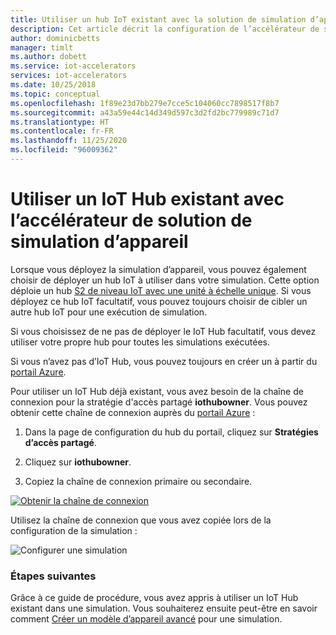 ```yaml
---
title: Utiliser un hub IoT existant avec la solution de simulation d’appareil – Azure | Microsoft Docs
description: Cet article décrit la configuration de l’accélérateur de solution de simulation d’appareil pour utiliser un IoT Hub existant.
author: dominicbetts
manager: timlt
ms.author: dobett
ms.service: iot-accelerators
services: iot-accelerators
ms.date: 10/25/2018
ms.topic: conceptual
ms.openlocfilehash: 1f89e23d7bb279e7cce5c104060cc7898517f8b7
ms.sourcegitcommit: a43a59e44c14d349d597c3d2fd2bc779989c71d7
ms.translationtype: HT
ms.contentlocale: fr-FR
ms.lasthandoff: 11/25/2020
ms.locfileid: "96009362"
---
```

# <a name="use-an-existing-iot-hub-with-the-device-simulation-solution-accelerator"></a>Utiliser un IoT Hub existant avec l’accélérateur de solution de simulation d’appareil

Lorsque vous déployez la simulation d’appareil, vous pouvez également choisir de déployer un hub IoT à utiliser dans votre simulation. Cette option déploie un hub [S2 de niveau IoT avec une unité à échelle unique](../iot-hub/iot-hub-scaling.md). Si vous déployez ce hub IoT facultatif, vous pouvez toujours choisir de cibler un autre hub IoT pour une exécution de simulation.

Si vous choisissez de ne pas de déployer le IoT Hub facultatif, vous devez utiliser votre propre hub pour toutes les simulations exécutées.

Si vous n’avez pas d’IoT Hub, vous pouvez toujours en créer un à partir du [portail Azure](https://portal.azure.com).

Pour utiliser un IoT Hub déjà existant, vous avez besoin de la chaîne de connexion pour la stratégie d'accès partagé **iothubowner**. Vous pouvez obtenir cette chaîne de connexion auprès du [portail Azure](https://portal.azure.com) :

1. Dans la page de configuration du hub du portail, cliquez sur **Stratégies d’accès partagé**.

1. Cliquez sur **iothubowner**.

1. Copiez la chaîne de connexion primaire ou secondaire.

[![Obtenir la chaîne de connexion](./media/iot-accelerators-device-simulation-choose-hub/connectionstring-inline.png)](./media/iot-accelerators-device-simulation-choose-hub/connectionstring-expanded.png#lightbox)

Utilisez la chaîne de connexion que vous avez copiée lors de la configuration de la simulation :

![Configurer une simulation](./media/iot-accelerators-device-simulation-choose-hub/configuresimulation.png)

### <a name="next-steps"></a>Étapes suivantes

Grâce à ce guide de procédure, vous avez appris à utiliser un IoT Hub existant dans une simulation. Vous souhaiterez ensuite peut-être en savoir comment [Créer un modèle d’appareil avancé](iot-accelerators-device-simulation-advanced-device.md) pour une simulation.
